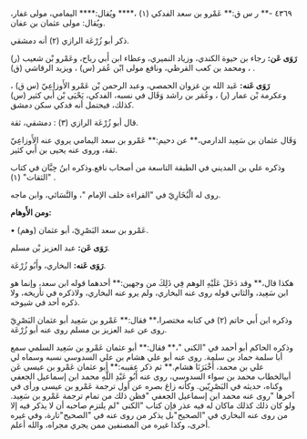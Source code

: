 ٤٣٦٩ -** ر س ق:** عَمْرو بن سعد الفدكي (١) ،**** ويُقال:**** اليمامي، مولى غفار، ويُقال: مولى عثمان بن عفان.

ذكر أبو زُرْعَة الرازي (٢) أنه دمشقي.

**رَوَى عَن:** رجاء بن حيوة الكندي، وزياد النميري، وعطاء ابن أَبي رباح، وعَمْرو بْن شعيب (ر) ، ومحمد بن كعب القرظي، ونافع مولى ابْن عُمَر (س) ، ويزيد الرقاشي (ق) .

**رَوَى عَنه:** عَبد الله بن غزوان الحمصي، وعبد الرحمن بْن عَمْرو الأَوزاعِيّ (س ق) ، وعكرمة بْن عمار (ر) ، وعُمَر بن راشد وَقَال في نسبه، الفدكي، يَحْيَى بْن أَبي كثير (س) كذلك، فيحتمل أنه فدكي سكن دمشق.

قال أبو زُرْعَة الرازي (٣) : دمشقي، ثقة.

وَقَال عثمان بن سَعِيد الدارمي،** عن دحيم:** عَمْرو بن سعد اليمامي يروي عنه الأَوزاعِيّ ثقة، وروى عنه يحيى بن أَبي كثير.

وذكره علي بن المديني في الطبقة التاسعة من أصحاب نافع.وذكره ابنُ حِبَّان في كتاب "الثقات" (١) .

روى له الْبُخَارِيّ في "القراءة خلف الإمام "، والنَّسَائي، وابن ماجه.

**ومن الأَوهام:**

• (وهم) عَمْرو بن سعد البَصْرِيّ، أبو عثمان.

**رَوَى عَن:** عبد العزيز بْن مسلم.

**رَوَى عَنه:** البخاري، وأَبُو زُرْعَة.

هكذا قال،** وقد دَخَلَ عَلَيْهِ الوهم فِي ذَلِكَ من وجهين:** أحدهما قوله ابن سعد، وإنما هو ابن سَعِيد، والثاني قوله روى عنه البخاري، ولم يرو عنه البخاري، ولاذكره في تأريخه، ولا ذكره أحد في شيوخه.

وذكره ابن أَبي حاتم (٢) في كتابه مختصرا،** فقال:** عَمْرو بن سَعِيد أبو عثمان البَصْرِيّ روى عن عبد العزيز بن مسلم روى عنه أبو زُرْعَة.

وذكره الحاكم أبو أحمد في "الكنى "،** فقال:** أبو عثمان عَمْرو بن سَعِيد السلمي سمع أبا سلمة حماد بن سلمة. روى عنه أبو علي هشام بن علي السدوسي نسبه وسماه لي علي بن محمد، أَخْبَرَنَا هشام.** ثم ذكر عقيبه:** أبو عثمان عَمْرو بن عيسى عَن أبيالخطاب محمد بن سواء السدوسي، روى عنه أَبُو عَبْدِ اللَّهِ محمد ابن إسماعيل الجعفي وكناه، حديثه في البَصْرِيّين. وكأنه زاغ بصره عن أول ترجمة عَمْرو بن عيسى ورأى في آخرها "روى عنه محمد ابن إسماعيل الجعفي "فظن ذلك من تمام ترجمة عَمْرو بن سَعِيد. ولو كان ذلك كذلك ماكان له فيه عذر فإن كتاب "الكنى "لم يلتزم صاحبه أن لا يذكر فيه إلا من روى عنه البخاري في "الصحيح"بل يذكر من روى عنه في "الصحيح"تارة، وفي غيره أخرى، وكذا غيره من المصنفين ممن يجري مجراه، والله أعلم.